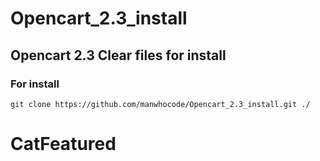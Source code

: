 # Opencart_2.3_install

## Opencart 2.3 Clear files for install

### For install 
```
git clone https://github.com/manwhocode/Opencart_2.3_install.git ./
```
# CatFeatured
